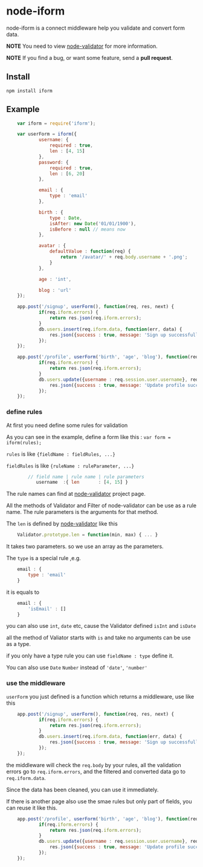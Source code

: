 node-iform
====

node-iform is a connect middleware help you validate and convert form data.


**NOTE** You need to view [node-validator](https://github.com/chriso/node-validator)
for more information.

**NOTE** If you find a bug, or want some feature, send a **pull request**.

Install
----

    npm install iform

Example
----

```javascript
    var iform = require('iform');

    var userForm = iform({
            username: {
                required : true,
                len : [4, 15]
            },
            password: {
                required : true,
                len : [6, 20]
            },

            email : {
                type : 'email'
            },

            birth : {
                type : Date,
                isAfter: new Date('01/01/1900'),
                isBefore : null // means now
            },

            avatar : {
                defaultValue : function(req) {
                    return '/avatar/' + req.body.username + '.png';
                }
            },

            age : 'int',

            blog : 'url'
    });

    app.post('/signup', userForm(), function(req, res, next) {
            if(req.iform.errors) {
                return res.json(req.iform.errors);
            }
            db.users.insert(req.iform.data, function(err, data) {
                res.json({success : true, message: 'Sign up successfully'});
            });
    });

    app.post('/profile', userForm('birth', 'age', 'blog'), function(req, res, next){
            if(req.iform.errors) {
                return res.json(req.iform.errors);
            }
            db.users.update({username : req.session.user.username}, req.iform.data, function(err, data) {
                res.json({success : true, message: 'Update profile successfully'});
            });
    });
```

### define rules

At first you need define some rules for validation

As you can see in the example, define a form like this : `var form = iform(rules);`

`rules` is like `{fieldName : fieldRules, ...}`

`fieldRules` is like `{ruleName : ruleParameter, ...}`

```javascript
        // field name | rule name | rule parameters
           username  :{ len       : [4, 15] }
```

The rule names can find at [node-validator](https://github.com/chriso/node-validator) project page.

All the methods of Validator and Filter of node-validator can be use as a rule name.
The rule parameters is the arguments for that method.

The `len` is defined by [node-validator](https://github.com/chriso/node-validator) like this

```javascript
    Validator.prototype.len = function(min, max) { ... }
```

It takes two parameters. so we use an array as the parameters.

The `type` is a special rule ,e.g.

```javascript
    email : {
        type : 'email'
    }
```

it is equals to

```javascript
    email : {
        'isEmail' : []
    }
```

you can also use `int`, `date` etc, cause the Validator defined `isInt` and `isDate`

all the method of Valiator starts with `is` and take no arguments can be use as a type.

if you only have a type rule you can use `fieldName : type` define it.

You can also use `Date` `Number` instead of `'date'`, `'number'`

### use the middleware

`userForm` you just defined is a function which returns a middleware, use like this

```javascript
    app.post('/signup', userForm(), function(req, res, next) {
            if(req.iform.errors) {
                return res.json(req.iform.errors);
            }
            db.users.insert(req.iform.data, function(err, data) {
                res.json({success : true, message: 'Sign up successfully'});
            });
    });
```

the middleware will check the `req.body` by your rules, all the validation errors 
go to `req.iform.errors`, and the filtered and converted data go to `req.iform.data`.

Since the data has been cleaned, you can use it immediately.

If there is another page also use the smae rules but only part of fields,
you can reuse it like this.

```javascript
    app.post('/profile', userForm('birth', 'age', 'blog'), function(req, res, next){
            if(req.iform.errors) {
                return res.json(req.iform.errors);
            }
            db.users.update({username : req.session.user.username}, req.iform.data, function(err, data) {
                res.json({success : true, message: 'Update profile successfully'});
            });
    });
```
